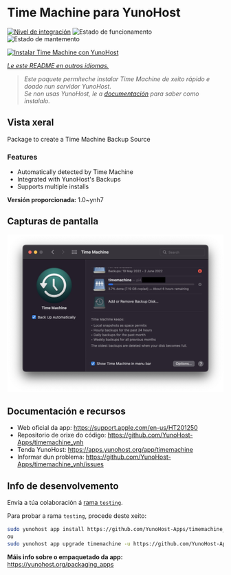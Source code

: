 <!--
NOTA: Este README foi creado automáticamente por <https://github.com/YunoHost/apps/tree/master/tools/readme_generator>
NON debe editarse manualmente.
-->

# Time Machine para YunoHost

[![Nivel de integración](https://dash.yunohost.org/integration/timemachine.svg)](https://ci-apps.yunohost.org/ci/apps/timemachine/) ![Estado de funcionamento](https://ci-apps.yunohost.org/ci/badges/timemachine.status.svg) ![Estado de mantemento](https://ci-apps.yunohost.org/ci/badges/timemachine.maintain.svg)

[![Instalar Time Machine con YunoHost](https://install-app.yunohost.org/install-with-yunohost.svg)](https://install-app.yunohost.org/?app=timemachine)

*[Le este README en outros idiomas.](./ALL_README.md)*

> *Este paquete permíteche instalar Time Machine de xeito rápido e doado nun servidor YunoHost.*  
> *Se non usas YunoHost, le a [documentación](https://yunohost.org/install) para saber como instalalo.*

## Vista xeral

Package to create a Time Machine Backup Source

### Features

- Automatically detected by Time Machine
- Integrated with YunoHost's Backups
- Supports multiple installs

**Versión proporcionada:** 1.0~ynh7

## Capturas de pantalla

![Captura de pantalla de Time Machine](./doc/screenshots/example.jpg)

## Documentación e recursos

- Web oficial da app: <https://support.apple.com/en-us/HT201250>
- Repositorio de orixe do código: <https://github.com/YunoHost-Apps/timemachine_ynh>
- Tenda YunoHost: <https://apps.yunohost.org/app/timemachine>
- Informar dun problema: <https://github.com/YunoHost-Apps/timemachine_ynh/issues>

## Info de desenvolvemento

Envía a túa colaboración á [rama `testing`](https://github.com/YunoHost-Apps/timemachine_ynh/tree/testing).

Para probar a rama `testing`, procede deste xeito:

```bash
sudo yunohost app install https://github.com/YunoHost-Apps/timemachine_ynh/tree/testing --debug
ou
sudo yunohost app upgrade timemachine -u https://github.com/YunoHost-Apps/timemachine_ynh/tree/testing --debug
```

**Máis info sobre o empaquetado da app:** <https://yunohost.org/packaging_apps>
